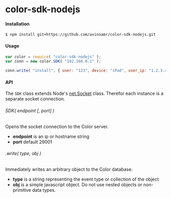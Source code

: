 # color-sdk-nodejs

#### Installation

```
$ npm install git+https://github.com/avinoamr/color-sdk-nodejs.git
```

#### Usage

```javascript
var color = require( "color-sdk-nodejs" );
var conn = new color.SDK( "192.168.0.1" );

conn.write( "install", { user: "123", device: "iPad", user_ip: "1.2.3.4" } )

```

#### API

The `SDK` class extends Node's [net.Socket](http://nodejs.org/api/net.html#net_class_net_socket) class. Therefor each instance is a separate socket connection.

###### SDK( endpoint [, port] )

Opens the socket connection to the Color server. 

* **endpoint** is an ip or hostname string
* **port** default 29001

###### .write( type, obj )

Immediately writes an arbitrary object to the Color database. 

* **type** is a string representing the event type or collection of the object
* **obj** is a simple javascript object. Do not use nested objects or non-primitive data types.

